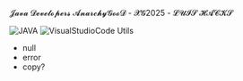 𝓙𝓪𝓿𝓪 𝓓𝓮𝓿𝓮𝓵𝓸𝓹𝓮𝓻𝓼 𝓐𝓷𝓪𝓻𝓬𝓱𝔂𝓖𝓸𝓸𝓓 - 𝓧𝓖2025 - 𝓛𝓤𝓘𝓢 𝓗𝓐𝓒𝓚𝓢

![JAVA](https://user-images.githubusercontent.com/99958971/198406559-e5622fc3-194b-4a37-944e-f5429727c10f.jpg)
![VisualStudioCode](https://user-images.githubusercontent.com/99958971/198407070-09fe5ad7-9208-4f78-8a53-5b39a21d8aca.png)
Utils
- null
- error
- copy?
